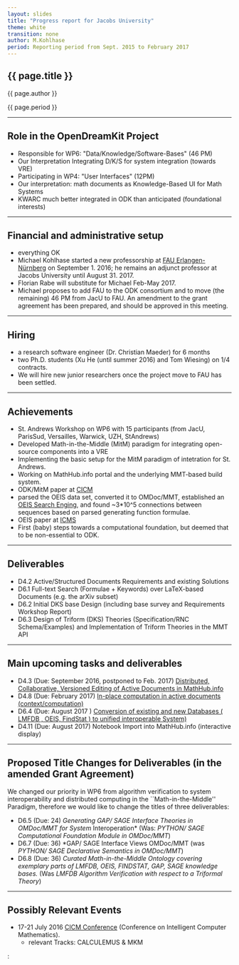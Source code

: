 ```yaml
---
layout: slides
title: "Progress report for Jacobs University"
theme: white
transition: none
author: M.Kohlhase
period: Reporting period from Sept. 2015 to February 2017
---
```


<section data-markdown data-separator="^---\n" data-separator-vertical="^---\n">

# {{ page.title }}

{{ page.author }}


{{ page.period }}

---

## Role in the OpenDreamKit Project

* Responsible for WP6: "Data/Knowledge/Software-Bases" (46 PM)
* Our Interpretation Integrating D/K/S for system  integration  (towards VRE)
* Participating in WP4: "User Interfaces" (12PM)
* Our interpretation:  math documents as Knowledge-Based UI for Math Systems
* KWARC much better integrated in ODK than anticipated (foundational interests)

---

## Financial and administrative setup

- everything OK
- Michael Kohlhase started a new professorship at [FAU Erlangen-Nürnberg](http://fau.de)
  on September 1. 2016; he remains an adjunct professor at Jacobs University until
  August 31. 2017.
- Florian Rabe will substitute for Michael Feb-May 2017.
- Michael proposes to add FAU to the ODK consortium and to move (the remaining) 46 PM from
  JacU to FAU. An amendment to the grant agreement has been prepared, and should be
  approved in this meeting. 
  
---

## Hiring

- a research software engineer (Dr. Christian Maeder) for 6 months
- two Ph.D. students (Xu He (until summer 2016) and Tom Wiesing)  on 1/4 contracts.
- We will hire new junior researchers once the project move to FAU has been settled. 

---

## Achievements

* St. Andrews Workshop on WP6 with 15 participants (from JacU, ParisSud, Versailles,
  Warwick, UZH, StAndrews)
* Developed Math-in-the-Middle (MitM) paradigm for integrating open-source components into a VRE
* Implementing the basic setup for the MitM paradigm of intetration for St. Andrews.
* Working on MathHub.info portal and the underlying MMT-based build system.
* ODK/MitM paper  at [CICM](http://cicm-conference.org/2016) 
* parsed the OEIS data set, converted it to OMDoc/MMT, established an
  [OEIS Search Enging](oeissearch.mathweb.org), and found ~3*10^5 connections between
  sequences based on parsed generating function formulae. 
* OEIS paper at  [ICMS](http://icms2016.zib.de/) 
* First (baby) steps towards a computational foundation, but deemed that to be
  non-essential to ODK. 

---

## Deliverables

* D4.2 Active/Structured Documents Requirements and existing Solutions
* D6.1 Full-text Search (Formulae + Keywords) over LaTeX-based Documents (e.g. the arXiv subset)
* D6.2 Initial DKS base Design (including base survey and Requirements Workshop Report)
* D6.3 Design of Triform (DKS) Theories (Specification/RNC Schema/Examples) and Implementation of Triform Theories in the MMT API  

---

## Main upcoming tasks and deliverables

* D4.3 (Due: September 2016, postponed to Feb. 2017) [Distributed, Collaborative, Versioned Editing of Active Documents in MathHub.info](OpenDreamKit:tree/master/WP4/D4.3)
* D4.8 (Due: February 2017) [In-place computation in active documents (context/computation)](OpenDreamKit:tree/master/WP4/D4.8)
* D6.4 (Due: August 2017 ) [Conversion of existing and new Databases ( LMFDB , OEIS, FindStat ) to unified interoperable System)](OpenDreamKit:tree/master/WP6/D6.4)
* D4.11 (Due: August 2017) Notebook Import into MathHub.info (interactive display) 

---

## Proposed Title Changes for Deliverables (in the amended Grant Agreement)

We changed our priority in WP6 from algorithm verification to system interoperability and
distributed computing in the ``Math-in-the-Middle'' Paradigm, therefore we would like to
change the titles of three deliverables: 

* D6.5 (Due: 24) *Generating GAP/ SAGE Interface Theories in OMDoc/MMT for System*
  Interoperation* (Was: *PYTHON/ SAGE Computational Foundation Module in OMDoc/MMT*)
* D6.7 (Due: 36) *GAP/ SAGE Interface Views OMDoc/MMT (was *PYTHON/ SAGE Declarative Semantics in OMDoc/MMT*)
* D6.8 (Due: 36) *Curated Math-in-the-Middle Ontology covering exemplary parts of LMFDB,
  OEIS, FINDSTAT, GAP, SAGE knowledge bases.* (Was *LMFDB Algorithm Verification with respect to a Triformal
  Theory*)

---

## Possibly Relevant Events

* 17-21 July 2016 [CICM Conference](http://cicm-conference.org/2017) (Conference on Intelligent Computer Mathematics).
  * relevant Tracks: CALCULEMUS & MKM
</section>:
